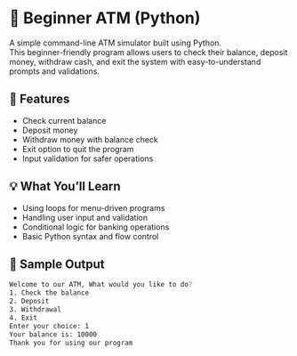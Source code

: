 # 🏧 Beginner ATM (Python)

A simple command-line ATM simulator built using Python.  
This beginner-friendly program allows users to check their balance, deposit money, withdraw cash, and exit the system with easy-to-understand prompts and validations.

## 🚀 Features

- Check current balance  
- Deposit money
- Withdraw money with balance check  
- Exit option to quit the program  
- Input validation for safer operations

## 💡 What You’ll Learn

- Using loops for menu-driven programs  
- Handling user input and validation  
- Conditional logic for banking operations  
- Basic Python syntax and flow control

## 🧪 Sample Output

```bash
Welcome to our ATM, What would you like to do?
1. Check the balance
2. Deposit
3. Withdrawal
4. Exit
Enter your choice: 1
Your balance is: 10000
Thank you for using our program
